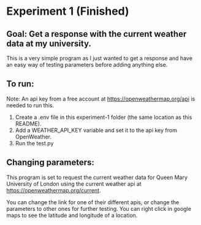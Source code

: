# Experiment 1 (Finished)
## Goal: Get a response with the current weather data at my university.
This is a very simple program as I just wanted to get a response and have an easy way of testing parameters before adding anything else.
## To run:
Note: An api key from a free account at https://openweathermap.org/api is needed to run this.
1. Create a .env file in this experiment-1 folder (the same location as this README).
2. Add a WEATHER_API_KEY variable and set it to the api key from OpenWeather.
3. Run the test.py
## Changing parameters:
This program is set to request the current weather data for Queen Mary University of London using the current weather api at https://openweathermap.org/current.

You can change the link for one of their different apis, or change the parameters to other ones for further testing.  You can right click in google maps to see the latitude and longitude of a location.
